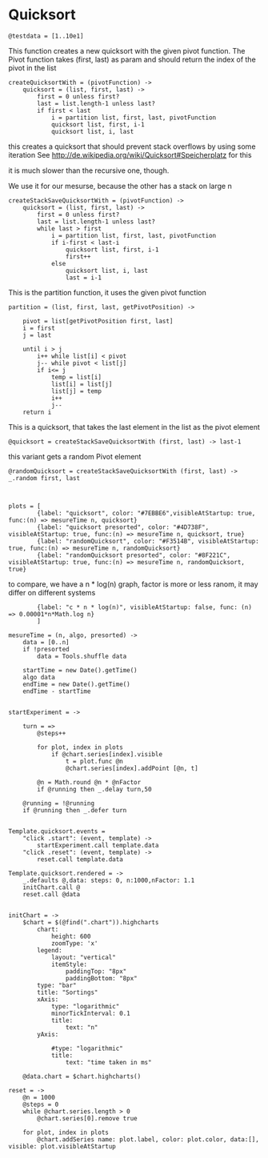 	


# Quicksort

	@testdata = [1..10e1] 


This function creates a new quicksort with the given pivot function.
The Pivot function takes (first, last) as param and should return
the index of the pivot in the list

	createQuicksortWith = (pivotFunction) ->
		quicksort = (list, first, last) ->
			first = 0 unless first?
			last = list.length-1 unless last?
			if first < last
				i = partition list, first, last, pivotFunction
				quicksort list, first, i-1
				quicksort list, i, last

this creates a quicksort that should prevent stack overflows by using some iteration
See http://de.wikipedia.org/wiki/Quicksort#Speicherplatz for this

it is much slower than the recursive one, though.

We use it for our mesurse, because the other has a stack on large n

	createStackSaveQuicksortWith = (pivotFunction) ->
		quicksort = (list, first, last) ->
			first = 0 unless first?
			last = list.length-1 unless last?
			while last > first
				i = partition list, first, last, pivotFunction
				if i-first < last-i
					quicksort list, first, i-1
					first++
				else
					quicksort list, i, last
					last = i-1




This is the partition function, it uses the given pivot function 

	partition = (list, first, last, getPivotPosition) ->
		
		pivot = list[getPivotPosition first, last]
		i = first
		j = last

		until i > j
			i++ while list[i] < pivot
			j-- while pivot < list[j]
			if i<= j
				temp = list[i]
				list[i] = list[j]
				list[j] = temp
				i++
				j--
		return i


This is a quicksort, that takes the last element in the list as the pivot element
	
	@quicksort = createStackSaveQuicksortWith (first, last) -> last-1

this variant gets a random Pivot element

	@randomQuicksort = createStackSaveQuicksortWith (first, last) -> _.random first, last



	plots = [
		 	{label: "quicksort", color: "#7EBBE6",visibleAtStartup: true, func:(n) => mesureTime n, quicksort}
		 	{label: "quicksort presorted", color: "#4D738F", visibleAtStartup: true, func:(n) => mesureTime n, quicksort, true}
		 	{label: "randomQuicksort", color: "#F3514B", visibleAtStartup: true, func:(n) => mesureTime n, randomQuicksort}
		 	{label: "randomQuicksort presorted", color: "#8F221C", visibleAtStartup: true, func:(n) => mesureTime n, randomQuicksort, true}
			
to compare, we have a n * log(n) graph, factor is more or less ranom, it may differ on different systems

			{label: "c * n * log(n)", visibleAtStartup: false, func: (n) => 0.00001*n*Math.log n}
			]

	mesureTime = (n, algo, presorted) ->
		data = [0..n]
		if !presorted
			data = Tools.shuffle data

		startTime = new Date().getTime()
		algo data
		endTime = new Date().getTime()
		endTime - startTime


	startExperiment = ->

		turn = =>
			@steps++
		
			for plot, index in plots
				if @chart.series[index].visible
					t = plot.func @n
					@chart.series[index].addPoint [@n, t]

			@n = Math.round @n * @nFactor
			if @running then _.delay turn,50
			
		@running = !@running
		if @running then _.defer turn


	Template.quicksort.events = 
		"click .start": (event, template) ->
			startExperiment.call template.data
		"click .reset": (event, template) ->
			reset.call template.data

	Template.quicksort.rendered = ->
		_.defaults @,data: steps: 0, n:1000,nFactor: 1.1
		initChart.call @
		reset.call @data
			

	initChart = ->
		$chart = $(@find(".chart")).highcharts
			chart:
				height: 600
				zoomType: 'x'
			legend:
				layout: "vertical"
				itemStyle:
					paddingTop: "8px"
					paddingBottom: "8px"
			type: "bar"
			title: "Sortings"
			xAxis:
				type: "logarithmic"
				minorTickInterval: 0.1
				title:
					text: "n"
			yAxis:

				#type: "logarithmic"
				title:
					text: "time taken in ms"

		@data.chart = $chart.highcharts()
	
	reset = ->
		@n = 1000
		@steps = 0
		while @chart.series.length > 0 
			@chart.series[0].remove true

		for plot, index in plots
			@chart.addSeries name: plot.label, color: plot.color, data:[], visible: plot.visibleAtStartup


		

